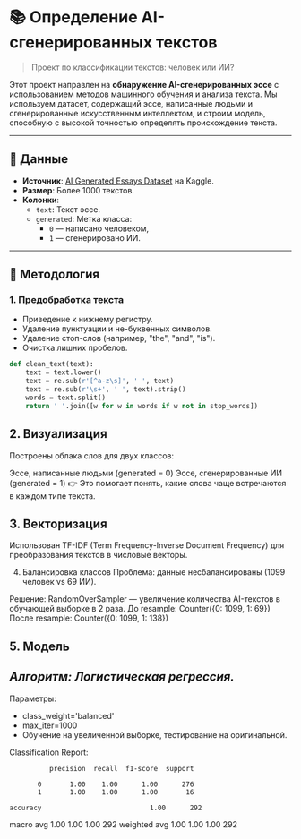 # 📚 Определение AI-сгенерированных текстов

> Проект по классификации текстов: человек или ИИ?

Этот проект направлен на **обнаружение AI-сгенерированных эссе** с использованием методов машинного обучения и анализа текста. Мы используем датасет, содержащий эссе, написанные людьми и сгенерированные искусственным интеллектом, и строим модель, способную с высокой точностью определять происхождение текста.

---

## 📁 Данные

- **Источник**: [AI Generated Essays Dataset](https://www.kaggle.com/datasets/denvermagtibay/ai-generated-essays-dataset) на Kaggle.
- **Размер**: Более 1000 текстов.
- **Колонки**:
  - `text`: Текст эссе.
  - `generated`: Метка класса:
    - `0` — написано человеком,
    - `1` — сгенерировано ИИ.

---

## 🔧 Методология

### 1. Предобработка текста
- Приведение к нижнему регистру.
- Удаление пунктуации и не-буквенных символов.
- Удаление стоп-слов (например, "the", "and", "is").
- Очистка лишних пробелов.

```python
def clean_text(text):
    text = text.lower()
    text = re.sub(r'[^a-z\s]', ' ', text)
    text = re.sub(r'\s+', ' ', text).strip()
    words = text.split()
    return ' '.join([w for w in words if w not in stop_words])
```
## 2. Визуализация
Построены облака слов для двух классов:

Эссе, написанные людьми (generated = 0)
Эссе, сгенерированные ИИ (generated = 1)
👉 Это помогает понять, какие слова чаще встречаются в каждом типе текста.

## 3. Векторизация
Использован TF-IDF (Term Frequency-Inverse Document Frequency) для преобразования текстов в числовые векторы.

4. Балансировка классов
Проблема: данные несбалансированы (1099 человек vs 69 ИИ).

Решение: RandomOverSampler — увеличение количества AI-текстов в обучающей выборке в 2 раза.
До resample: Counter({0: 1099, 1: 69})
После resample: Counter({0: 1099, 1: 138})

## 5. Модель
*Алгоритм: Логистическая регрессия.*
- 
Параметры:
- class_weight='balanced'
- max_iter=1000
- Обучение на увеличенной выборке, тестирование на оригинальной.

Classification Report:

              precision  recall  f1-score  support

           0       1.00    1.00      1.00      276
           1       1.00    1.00      1.00       16

    accuracy                           1.00      292
   macro avg       1.00    1.00      1.00      292
weighted avg       1.00    1.00      1.00      292

